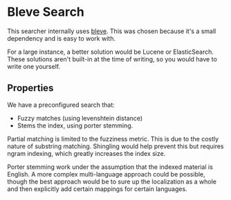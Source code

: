 # Bleve Search

This searcher internally uses [bleve](http://blevesearch.com/). This was 
chosen because it's a small dependency and is easy to work with.

For a large instance, a better solution would be Lucene or ElasticSearch. These
solutions aren't built-in at the time of writing, so you would have to write one
yourself.

## Properties

We have a preconfigured search that:

- Fuzzy matches (using levenshtein distance)
- Stems the index, using porter stemming.

Partial matching is limited to the fuzziness metric. This is due to the
costly nature of substring matching. Shingling would help prevent this but
requires ngram indexing, which greatly increases the index size.

Porter stemming work under the assumption that the indexed material is English.
A more complex multi-language approach could be possible, though the best
approach would be to sure up the localization as a whole and then explicitly add
certain mappings for certain languages.
